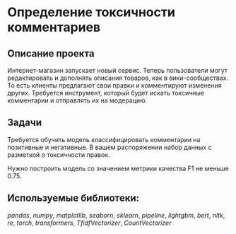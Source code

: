 # Определение токсичности комментариев


## Описание проекта

Интернет-магазин запускает новый сервис. Теперь пользователи могут редактировать и дополнять описания товаров, как в вики-сообществах. То есть клиенты предлагают свои правки и комментируют изменения других. Требуется инструмент, который будет искать токсичные комментарии и отправлять их на модерацию.



## Задачи

Требуется обучить модель классифицировать комментарии на позитивные и негативные. В вашем распоряжении набор данных с разметкой о токсичности правок.

Нужно построить модель со значением метрики качества F1 не меньше 0.75.

## Используемые библиотеки:

*pandas*, *numpy*, *matplotlib*, *seaborn*, *sklearn*, *pipeline*, *lightgbm*, *bert*, *nltk*, *re*, *torch*, *transformers*, *TfidfVectorizer*, *CountVectorizer*


